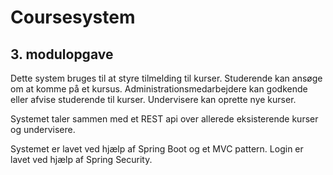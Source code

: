 # Coursesystem
## 3. modulopgave

Dette system bruges til at styre tilmelding til kurser.
Studerende kan ansøge om at komme på et kursus.
Administrationsmedarbejdere kan godkende eller afvise studerende til kurser.
Undervisere kan oprette nye kurser.

Systemet taler sammen med et REST api over allerede eksisterende kurser og undervisere.


Systemet er lavet ved hjælp af Spring Boot og et MVC pattern.
Login er lavet ved hjælp af Spring Security.
